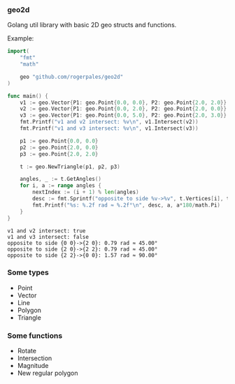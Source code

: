 ### geo2d

Golang util library with basic 2D geo structs and functions.

Example:

```go
import(
	"fmt"
	"math"

	geo "github.com/rogerpales/geo2d"
)

func main() {
	v1 := geo.Vector{P1: geo.Point{0.0, 0.0}, P2: geo.Point{2.0, 2.0}}
	v2 := geo.Vector{P1: geo.Point{0.0, 2.0}, P2: geo.Point{2.0, 0.0}}
	v3 := geo.Vector{P1: geo.Point{0.0, 5.0}, P2: geo.Point{2.0, 3.0}}
	fmt.Printf("v1 and v2 intersect: %v\n", v1.Intersect(v2))
	fmt.Printf("v1 and v3 intersect: %v\n", v1.Intersect(v3))

	p1 := geo.Point{0.0, 0.0}
	p2 := geo.Point{2.0, 0.0}
	p3 := geo.Point{2.0, 2.0}

	t := geo.NewTriangle(p1, p2, p3)

	angles, _ := t.GetAngles()
	for i, a := range angles {
		nextIndex := (i + 1) % len(angles)
		desc := fmt.Sprintf("opposite to side %v->%v", t.Vertices[i], t.Vertices[nextIndex])
		fmt.Printf("%s: %.2f rad ≈ %.2f°\n", desc, a, a*180/math.Pi)
	}
}
```

```
v1 and v2 intersect: true
v1 and v3 intersect: false
opposite to side {0 0}->{2 0}: 0.79 rad ≈ 45.00°
opposite to side {2 0}->{2 2}: 0.79 rad ≈ 45.00°
opposite to side {2 2}->{0 0}: 1.57 rad ≈ 90.00°
```

### Some types

* Point
* Vector
* Line
* Polygon
* Triangle

### Some functions

* Rotate
* Intersection
* Magnitude
* New regular polygon
